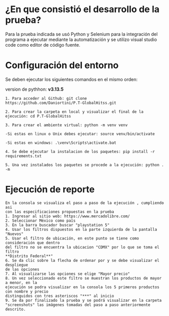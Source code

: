 # ¿En que consistió el desarrollo de la prueba?

Para la prueba indicada se usó Python y Selenium para la integración del programa a ejecutar mediante la automatización y se utilizo visual studio code como editor de código fuente.

# Configuración del entorno

Se deben ejecutar los siguientes comandos en el mismo orden:

version de pythhon: **v3.13.5**

```
1. Para acceder al Github: git clone https://github.com/Daniortini/P.T-GlobalHitss.git

2. Para crear la carpeta en local y visualizar el final de la ejecución: cd P.T-GlobalHitss

3. Para crear el ambiente virtual: python -m venv venv

-Si estas en linux o Unix debes ejecutar: source venv/bin/activate

-Si estas en windows: .\venv\Scripts\activate.bat

4. Se debe ejecutar la instalacion de los paquetes: pip install -r requirements.txt 

5. Una vez instalados los paquetes se procede a la ejecución: python . -m 

```

# Ejecución de reporte 

```
En la consola se visualiza el paso a paso de la ejecución , cumpliendo asi 
con las especificaciones propuestas en la prueba
1. Ingresar al sitio web: https://www.mercadolibre.com/
2. Seleccionar México como país
3. En la barra buscador buscar "playstation 5"
4. Usar los filtros dispuestos en la parte izquierda de la pantalla "Nuevos"
5. Usar el filtro de ubicación, en este punto se tiene como consideración que dentro 
del filtro no se encuentra la ubicacion "CDMX" por lo que se toma el filtro 
**Distrito Federal**"
6. Se da clic sobre la flecha de ordenar por y se debe visualizar el despliegue 
de las opciones 
7. Al visualizarse las opciones se elige "Mayor precio"
8. Un vez seleccionado este filtro se muestran los productos de mayor a menor, en la 
ejecución se podra visualizar en la consola los 5 primeros productos con nombre y precio 
distinguidos con tres asteriscos "***" al inicio 
9. Se da por finalizado la prueba y se podrá visualizar en la carpeta "screenshots" las imágenes tomadas del paso a paso anteriormente descrito.

```